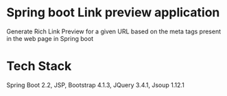 # Spring boot Link preview application
Generate Rich Link Preview for a given URL based on the meta tags present in the web page in Spring boot

# Tech Stack
Spring Boot 2.2, JSP, Bootstrap 4.1.3, JQuery 3.4.1, Jsoup 1.12.1

